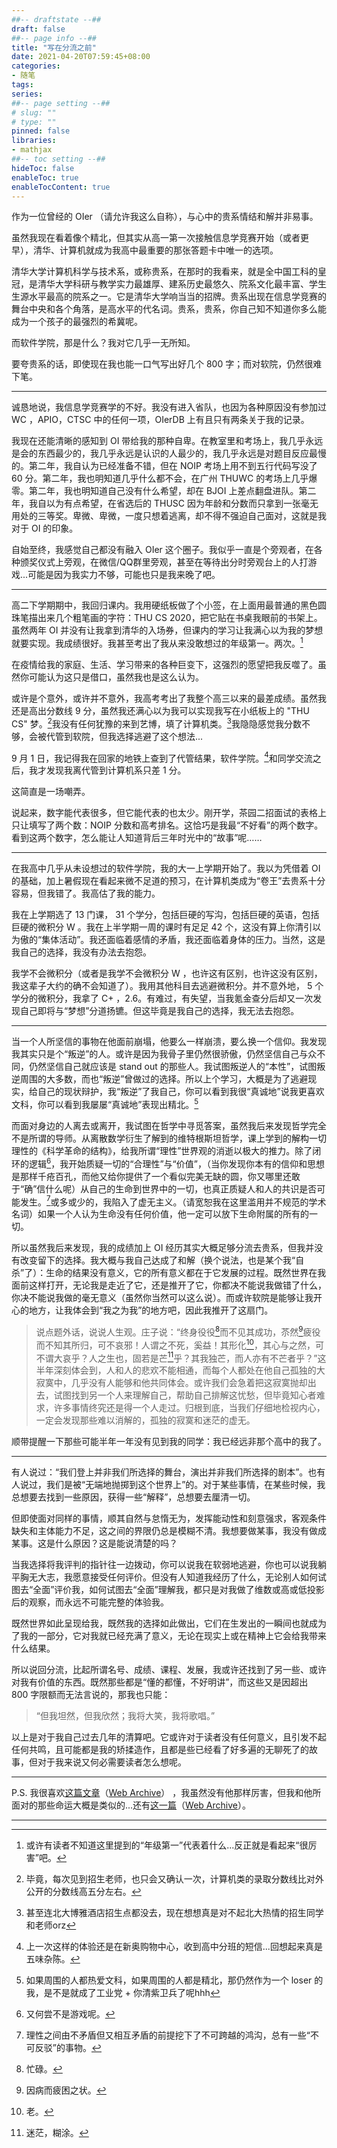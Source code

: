 ```yaml
---
##-- draftstate --##
draft: false
##-- page info --##
title: "写在分流之前"
date: 2021-04-20T07:59:45+08:00
categories:
- 随笔
tags:
series:
##-- page setting --##
# slug: ""
# type: ""
pinned: false
libraries:
- mathjax 
##-- toc setting --##
hideToc: false
enableToc: true
enableTocContent: true
---
```


作为一位曾经的 OIer （请允许我这么自称），与心中的贵系情结和解并非易事。

<!--more-->

虽然我现在看着像个精北，但其实从高一第一次接触信息学竞赛开始（或者更早），清华、计算机就成为我高中最重要的那张答题卡中唯一的选项。

清华大学计算机科学与技术系，或称贵系，在那时的我看来，就是全中国工科的皇冠，是清华大学科研与教学实力最雄厚、建系历史最悠久、院系文化最丰富、学生生源水平最高的院系之一。它是清华大学响当当的招牌。贵系出现在信息学竞赛的舞台中央和各个角落，是高水平的代名词。贵系，贵系，你自己知不知道你多么能成为一个孩子的最强烈的希冀呢。

而软件学院，那是什么？我对它几乎一无所知。

要夸贵系的话，即使现在我也能一口气写出好几个 800 字；而对软院，仍然很难下笔。

---

诚恳地说，我信息学竞赛学的不好。我没有进入省队，也因为各种原因没有参加过 WC ，APIO，CTSC 中的任何一项，OIerDB 上有且只有两条关于我的记录。

我现在还能清晰的感知到 OI 带给我的那种自卑。在教室里和考场上，我几乎永远是会的东西最少的，我几乎永远是认识的人最少的，我几乎永远是对题目反应最慢的。第二年，我自认为已经准备不错，但在 NOIP 考场上用不到五行代码写没了 60 分。第二年，我也明知道几乎什么都不会，在广州 THUWC 的考场上几乎爆零。第二年，我也明知道自己没有什么希望，却在 BJOI 上差点翻盘进队。第二年，我自以为有点希望，在省选后的 THUSC 因为年龄和分数而只拿到一张毫无用处的三等奖。卑微、卑微，一度只想着逃离，却不得不强迫自己面对，这就是我对于 OI 的印象。

自始至终，我感觉自己都没有融入 OIer 这个圈子。我似乎一直是个旁观者，在各种颁奖仪式上旁观，在微信/QQ群里旁观，甚至在等待出分时旁观台上的人打游戏...可能是因为我实力不够，可能也只是我来晚了吧。

---

高二下学期期中，我回归课内。我用硬纸板做了个小签，在上面用最普通的黑色圆珠笔描出来几个粗笔画的字符：THU CS 2020，把它贴在书桌我眼前的书架上。虽然两年 OI 并没有让我拿到清华的入场券，但课内的学习让我满心以为我的梦想就要实现。我成绩很好。我甚至考出了我从来没敢想过的年级第一。两次。[^1]

在疫情给我的家庭、生活、学习带来的各种巨变下，这强烈的愿望把我反噬了。虽然你可能认为这只是借口，虽然我也是这么认为。

或许是个意外，或许并不意外，我高考考出了我整个高三以来的最差成绩。虽然我还是高出分数线 9 分，虽然我还满心以为我可以实现我写在小纸板上的 "THU CS" 梦。[^2]我没有任何犹豫的来到艺博，填了计算机类。[^3]我隐隐感觉我分数不够，会被代管到软院，但我选择逃避了这个想法...

9 月 1 日，我记得我在回家的地铁上查到了代管结果，软件学院。[^4]和同学交流之后，我才发现我离代管到计算机系只差 1 分。

这简直是一场嘲弄。

说起来，数字能代表很多，但它能代表的也太少。刚开学，茶园二招面试的表格上只让填写了两个数：NOIP 分数和高考排名。这恰巧是我最“不好看”的两个数字。看到这两个数字，怎么能让人知道背后三年时光中的“故事”呢……

---

在我高中几乎从未设想过的软件学院，我的大一上学期开始了。我以为凭借着 OI 的基础，加上暑假现在看起来微不足道的预习，在计算机类成为“卷王”去贵系十分容易，但我错了。我高估了我的能力。

我在上学期选了 13 门课， 31 个学分，包括巨硬的写沟，包括巨硬的英语，包括巨硬的微积分 W 。我在上半学期一周的课时有足足 42 个，这没有算上你清引以为傲的“集体活动”。我还面临着感情的矛盾，我还面临着身体的压力。当然，这是我自己的选择，我没有办法去抱怨。

我学不会微积分（或者是我学不会微积分 W ，也许这有区别，也许这没有区别， 我这辈子大约的确不会知道了）。我用其他科目去逃避微积分。并不意外地， 5 个学分的微积分，我拿了 C+ ，2.6。有难过，有失望，当我氪金查分后却又一次发现自己即将与“梦想”分道扬镳。但这毕竟是我自己的选择，我无法去抱怨。

---

当一个人所坚信的事物在他面前崩塌，他要么一样崩溃，要么换一个信仰。我发现我其实只是个“叛逆”的人。或许是因为我骨子里仍然很骄傲，仍然坚信自己与众不同，仍然坚信自己就应该是 stand out 的那些人。我试图叛逆人的“本性”，试图叛逆周围的大多数，而也“叛逆”曾做过的选择。所以上个学习，大概是为了逃避现实，给自己的现状辩护，我“叛逆”了我自己，你可以看到我很“真诚地”说我更喜欢文科，你可以看到我屡屡“真诚地”表现出精北。[^10]

而面对身边的人离去或离开，我试图在哲学中寻觅答案，虽然我后来发现哲学完全不是所谓的导师。从离散数学衍生了解到的维特根斯坦哲学，课上学到的解构一切理性的《科学革命的结构》，给我所谓“理性”世界观的消逝以极大的推力。除了闭环的逻辑[^5]，我开始质疑一切的“合理性”与“价值”，（当你发现你本有的信仰和思想是那样千疮百孔，而他又给你提供了一个看似完美无缺的圆，你又哪里还敢于“确”信什么呢）从自己的生命到世界中的一切，也真正质疑人和人的共识是否可能发生。[^6]或多或少的，我陷入了虚无主义。（请宽恕我在这里滥用并不规范的学术名词）如果一个人认为生命没有任何价值，他一定可以放下生命附属的所有的一切。

所以虽然我后来发现，我的成绩加上 OI 经历其实大概足够分流去贵系，但我并没有改变留下的选择。我大概与我自己达成了和解（换个说法，也是某个我“自杀”了）：生命的结果没有意义，它的所有意义都在于它发展的过程。既然世界在我面前这样打开，无论我是走近了它，还是推开了它，你都决不能说我做错了什么，你决不能说我做的毫无意义（虽然你当然可以这么说）。而或许软院是能够让我开心的地方，让我体会到“我之为我”的地方吧，因此我推开了这扇门。

> 说点题外话，说说人生观。庄子说：“终身役役[^14]而不见其成功，苶然[^13]疲役而不知其所归，可不哀邪！人谓之不死，奚益！其形化[^12]，其心与之然，可不谓大哀乎？人之生也，固若是芒[^11]乎？其我独芒，而人亦有不芒者乎？”这半年深刻体会到，人和人的悲欢不能相通，而每个人都处在他自己孤独的大寂寞中，几乎没有人能够和他共同体会。或许我们会急着把这寂寞抛却出去，试图找到另一个人来理解自己，帮助自己排解这忧愁，但毕竟知心者难求，许多事情终究还是得一个人走过。归根到底，当我们仔细地检视内心，一定会发现那些难以消解的，孤独的寂寞和迷茫的虚无。

[^12]: 老。
[^11]: 迷茫，糊涂。
[^13]: 因病而疲困之状。
[^14]: 忙碌。

顺带提醒一下那些可能半年一年没有见到我的同学：我已经远非那个高中的我了。

---

有人说过：“我们登上并非我们所选择的舞台，演出并非我们所选择的剧本”。也有人说过，我们是被“无端地抛掷到这个世界上”的。对于某些事情，在某些时候，我总想要去找到一些原因，获得一些“解释”，总想要去厘清一切。

但即使面对同样的事情，顺其自然与怠惰无为，发挥能动性和刻意强求，客观条件缺失和主体能力不足，这之间的界限仍总是模糊不清。我想要做某事，我没有做成某事。这是什么原因？这是能说清楚的吗？

当我选择将我评判的指针往一边拨动，你可以说我在软弱地逃避，你也可以说我躺平胸无大志，我愿意接受任何评价。但没有人知道我经历了什么，无论别人如何试图去“全面”评价我，如何试图去“全面”理解我，都只是对我做了维数或高或低投影后的观察，而永远不可能完整的体验我。

既然世界如此呈现给我，既然我的选择如此做出，它们在生发出的一瞬间也就成为了我的一部分，它对我就已经充满了意义，无论在现实上或在精神上它会给我带来什么结果。

所以说回分流，比起所谓名号、成绩、课程、发展，我或许还找到了另一些、或许对我有价值的东西。既然那些都是“懂的都懂，不好明讲”，而这些又是因超出 800 字限额而无法言说的，那我也只能：

> “但我坦然，但我欣然；我将大笑，我将歌唱。”

以上是对于我自己过去几年的清算吧。它或许对于读者没有任何意义，且引发不起任何共鸣，且可能都是我的矫揉造作，且都是些已经看了好多遍的无聊死了的故事，但对于我来说又何必需要读者怎么想呢。

---

P.S. 我很喜欢[这篇文章](https://www.cnblogs.com/CQzhangyu/p/8757042.html)（[Web Archive](http://web.archive.org/web/20210420050600/https://www.cnblogs.com/CQzhangyu/p/8757042.html)） ，我虽然没有他那样厉害，但我和他所面对的那些命运大概是类似的...还有[这一篇](https://blog.csdn.net/weixin_30326745/article/details/99035461)（[Web Archive](http://web.archive.org/web/20210420050444/https://blog.csdn.net/weixin_30326745/article/details/99035461)）。

---

[^1]: 或许有读者不知道这里提到的“年级第一”代表着什么...反正就是看起来“很厉害”吧。
[^2]: 毕竟，每次见到招生老师，也只会又确认一次，计算机类的录取分数线比对外公开的分数线高五分左右。
[^3]: 甚至连北大博雅酒店招生点都没去，现在想想真是对不起北大热情的招生同学和老师orz
[^4]: 上一次这样的体验还是在新奥购物中心，收到高中分班的短信...回想起来真是五味杂陈。
[^5]: 又何尝不是游戏呢。
[^6]: 理性之间由不矛盾但又相互矛盾的前提挖下了不可跨越的鸿沟，总有一些“不可反驳”的事物。
[^10]: 如果周围的人都热爱文科，如果周围的人都是精北，那仍然作为一个 loser 的我，是不是就成了工业党 + 你清紫卫兵了呢hhh
